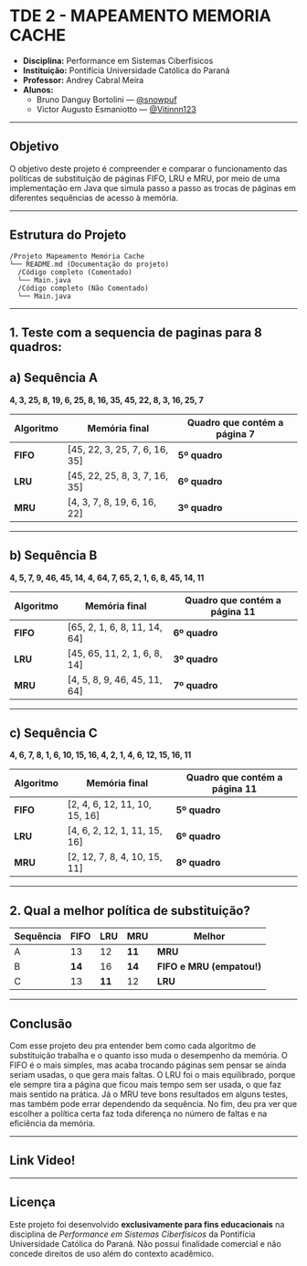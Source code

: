 # TDE 2 - MAPEAMENTO MEMORIA CACHE
- **Disciplina:** Performance em Sistemas Ciberfísicos
- **Instituição:** Pontifícia Universidade Católica do Paraná    
- **Professor:** Andrey Cabral Meira
- **Alunos:**
  - Bruno Danguy Bortolini — [@snowpuf](https://github.com/snowpuf)   
  - Victor Augusto Esmaniotto — [@Vitinnn123](https://github.com/Vitinnn123)  
---

## Objetivo
O objetivo deste projeto é compreender e comparar o funcionamento das políticas de substituição de páginas FIFO, LRU e MRU, por meio de uma implementação em Java que simula passo a passo as trocas de páginas em diferentes sequências de acesso à memória.

---

## Estrutura do Projeto

```
/Projeto Mapeamento Memória Cache
└── README.md (Documentação do projeto)
  /Código completo (Comentado)
  └── Main.java
  /Código completo (Não Comentado)
  └── Main.java
```

---

## 1. Teste com a sequencia de paginas para 8 quadros:

## a) Sequência A  
**4, 3, 25, 8, 19, 6, 25, 8, 16, 35, 45, 22, 8, 3, 16, 25, 7**

| Algoritmo | Memória final | Quadro que contém a página 7 |
|------------|----------------|-------------------------------|
| **FIFO** | [45, 22, 3, 25, 7, 6, 16, 35] | **5º quadro** |
| **LRU**  | [45, 22, 25, 8, 3, 7, 16, 35] | **6º quadro** |
| **MRU**  | [4, 3, 7, 8, 19, 6, 16, 22] | **3º quadro** |

---

## b) Sequência B  
**4, 5, 7, 9, 46, 45, 14, 4, 64, 7, 65, 2, 1, 6, 8, 45, 14, 11**

| Algoritmo | Memória final | Quadro que contém a página 11 |
|------------|----------------|-------------------------------|
| **FIFO** | [65, 2, 1, 6, 8, 11, 14, 64] | **6º quadro** |
| **LRU**  | [45, 65, 11, 2, 1, 6, 8, 14] | **3º quadro** |
| **MRU**  | [4, 5, 8, 9, 46, 45, 11, 64] | **7º quadro** |

---

## c) Sequência C  
**4, 6, 7, 8, 1, 6, 10, 15, 16, 4, 2, 1, 4, 6, 12, 15, 16, 11**

| Algoritmo | Memória final | Quadro que contém a página 11 |
|------------|----------------|-------------------------------|
| **FIFO** | [2, 4, 6, 12, 11, 10, 15, 16] | **5º quadro** |
| **LRU**  | [4, 6, 2, 12, 1, 11, 15, 16] | **6º quadro** |
| **MRU**  | [2, 12, 7, 8, 4, 10, 15, 11] | **8º quadro** |

---

## 2. Qual a melhor política de substituição?

| Sequência | FIFO | LRU | MRU | Melhor |
|------------|------|------|------|--------|
| A | 13 | 12 | **11** | **MRU** |
| B | **14** | 16 | **14** | **FIFO e MRU (empatou!)** |
| C | 13 | **11** | 12 | **LRU** |

---

## Conclusão

Com esse projeto deu pra entender bem como cada algoritmo de substituição trabalha e o quanto isso muda o desempenho da memória. O FIFO é o mais simples, mas acaba trocando páginas sem pensar se ainda seriam usadas, o que gera mais faltas. O LRU foi o mais equilibrado, porque ele sempre tira a página que ficou mais tempo sem ser usada, o que faz mais sentido na prática. Já o MRU teve bons resultados em alguns testes, mas também pode errar dependendo da sequência. No fim, deu pra ver que escolher a política certa faz toda diferença no número de faltas e na eficiência da memória.

---

## Link Video!



---

## Licença

Este projeto foi desenvolvido **exclusivamente para fins educacionais** na disciplina de *Performance em Sistemas Ciberfísicos* da Pontifícia Universidade Católica do Paraná.
Não possui finalidade comercial e não concede direitos de uso além do contexto acadêmico.
